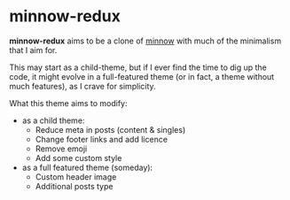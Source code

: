 # minnow-redux

**minnow-redux** aims to be a clone of [minnow](https://wordpress.org/themes/minnow/)
with much of the minimalism that I aim for.

This may start as a child-theme, but if I ever find the time to dig up the code,
it might evolve in a full-featured theme (or in fact, a theme without much
features), as I crave for simplicity.

What this theme aims to modify:

+ as a child theme:
  + Reduce meta in posts (content & singles)
  + Change footer links and add licence
  + Remove emoji
  + Add some custom style
+ as a full featured theme (someday):
  + Custom header image
  + Additional posts type
